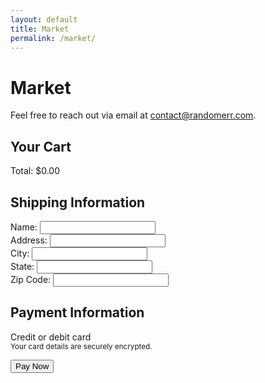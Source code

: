 ```yaml
---
layout: default
title: Market
permalink: /market/
---
```


# Market

Feel free to reach out via email at [contact@randomerr.com](mailto:contact@randomerr.com).




<!DOCTYPE html>
<html lang="en">
<head>
<meta charset="UTF-8" />
<meta name="viewport" content="width=device-width, initial-scale=1.0" />
<title>Secure Checkout</title>
<link rel="stylesheet" href="{{ site.baseurl }}/assets/css/checkout.css" />
<link rel="stylesheet" href="{{ site.baseurl }}/assets/css/stripe.css" />
</head>
<body>
<main class="checkout-container">
<section id="cart-summary">
<h2>Your Cart</h2>
<div id="cart-items">
<!-- Cart items will be dynamically populated here -->
</div>
<div class="checkout-summary">
<div id="cart-total">Total: $0.00</div>
</div>
</section>

<section id="shipping-info">
<h2>Shipping Information</h2>
<form id="shipping-form">
<div class="form-group">
<label for="name">Name:</label>
<input type="text" id="name" name="name" required />
</div>

<div class="form-group">
<label for="address">Address:</label>
<input type="text" id="address" name="address" required />
</div>

<div class="form-group">
<label for="city">City:</label>
<input type="text" id="city" name="city" required />
</div>

<div class="form-group">
<label for="state">State:</label>
<input type="text" id="state" name="state" required />
</div>

<div class="form-group">
<label for="zip">Zip Code:</label>
<input type="text" id="zip" name="zip" required />
</div>
</form>
</section>

<section id="payment-info">
<h2>Payment Information</h2>
<form id="payment-form" aria-label="Payment Form">
<label for="card-element" class="form-label">Credit or debit card</label>
<div id="card-element" class="card-input"></div>
<small id="card-help" class="form-text">Your card details are securely encrypted.</small>

<button id="submit-button" aria-label="Pay Now">Pay Now</button>
<div id="spinner" class="spinner hidden" aria-hidden="true"></div>
<div id="card-errors" role="alert" aria-live="polite"></div>
</form>
</section>
</main>

<!-- Include Stripe.js before your custom script -->
<script src="https://js.stripe.com/v3/"></script>
<script src="{{ site.baseurl }}/assets/js/combined_checkout.js"></script>
<script src="{{ site.baseurl }}/server/server.js"></script>
</body>
</html>

